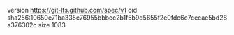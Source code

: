 version https://git-lfs.github.com/spec/v1
oid sha256:10650e71ba335c76955bbbec2b1f5b9d5655f2e0fdc6c7cecae5bd28a376302c
size 1083
